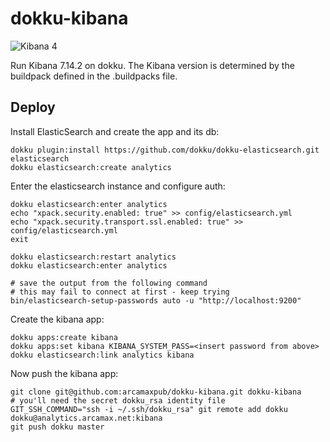 # dokku-kibana

![Kibana 4](kibana.png)

Run Kibana 7.14.2 on dokku. The Kibana version is determined by the buildpack defined in the .buildpacks file.

## Deploy

Install ElasticSearch and create the app and its db:

```
dokku plugin:install https://github.com/dokku/dokku-elasticsearch.git elasticsearch
dokku elasticsearch:create analytics
```

Enter the elasticsearch instance and configure auth:

```
dokku elasticsearch:enter analytics
echo "xpack.security.enabled: true" >> config/elasticsearch.yml
echo "xpack.security.transport.ssl.enabled: true" >> config/elasticsearch.yml
exit

dokku elasticsearch:restart analytics
dokku elasticsearch:enter analytics

# save the output from the following command
# this may fail to connect at first - keep trying
bin/elasticsearch-setup-passwords auto -u "http://localhost:9200"
```

Create the kibana app:

```
dokku apps:create kibana
dokku apps:set kibana KIBANA_SYSTEM_PASS=<insert password from above>
dokku elasticsearch:link analytics kibana
```

Now push the kibana app:

```
git clone git@github.com:arcamaxpub/dokku-kibana.git dokku-kibana
# you'll need the secret dokku_rsa identity file
GIT_SSH_COMMAND="ssh -i ~/.ssh/dokku_rsa" git remote add dokku dokku@analytics.arcamax.net:kibana
git push dokku master
```
